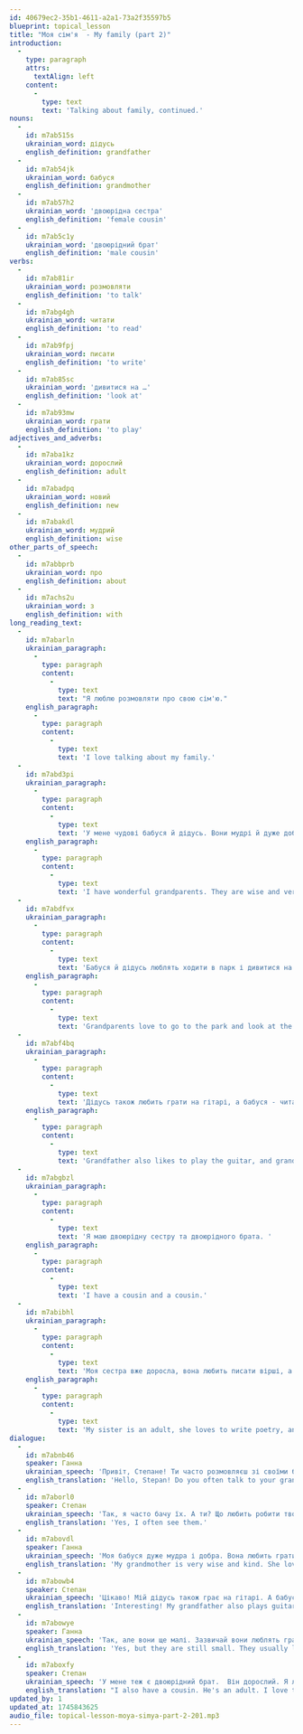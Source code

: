 ```yaml
---
id: 40679ec2-35b1-4611-a2a1-73a2f35597b5
blueprint: topical_lesson
title: "Моя сім'я  - My family (part 2)"
introduction:
  -
    type: paragraph
    attrs:
      textAlign: left
    content:
      -
        type: text
        text: 'Talking about family, continued.'
nouns:
  -
    id: m7ab515s
    ukrainian_word: дідусь
    english_definition: grandfather
  -
    id: m7ab54jk
    ukrainian_word: бабуся
    english_definition: grandmother
  -
    id: m7ab57h2
    ukrainian_word: 'двоюрідна сестра'
    english_definition: 'female cousin'
  -
    id: m7ab5c1y
    ukrainian_word: 'двоюрідний брат'
    english_definition: 'male cousin'
verbs:
  -
    id: m7ab81ir
    ukrainian_word: розмовляти
    english_definition: 'to talk'
  -
    id: m7abg4gh
    ukrainian_word: читати
    english_definition: 'to read'
  -
    id: m7ab9fpj
    ukrainian_word: писати
    english_definition: 'to write'
  -
    id: m7ab85sc
    ukrainian_word: 'дивитися на …'
    english_definition: 'look at'
  -
    id: m7ab93mw
    ukrainian_word: грати
    english_definition: 'to play'
adjectives_and_adverbs:
  -
    id: m7aba1kz
    ukrainian_word: дорослий
    english_definition: adult
  -
    id: m7abadpq
    ukrainian_word: новий
    english_definition: new
  -
    id: m7abakdl
    ukrainian_word: мудрий
    english_definition: wise
other_parts_of_speech:
  -
    id: m7abbprb
    ukrainian_word: про
    english_definition: about
  -
    id: m7achs2u
    ukrainian_word: з
    english_definition: with
long_reading_text:
  -
    id: m7abarln
    ukrainian_paragraph:
      -
        type: paragraph
        content:
          -
            type: text
            text: "Я люблю розмовляти про свою сім'ю."
    english_paragraph:
      -
        type: paragraph
        content:
          -
            type: text
            text: 'I love talking about my family.'
  -
    id: m7abd3pi
    ukrainian_paragraph:
      -
        type: paragraph
        content:
          -
            type: text
            text: 'У мене чудові бабуся й дідусь. Вони мудрі й дуже добрі. '
    english_paragraph:
      -
        type: paragraph
        content:
          -
            type: text
            text: 'I have wonderful grandparents. They are wise and very kind.'
  -
    id: m7abdfvx
    ukrainian_paragraph:
      -
        type: paragraph
        content:
          -
            type: text
            text: 'Бабуся й дідусь люблять ходити в парк і дивитися на птахів та озеро.'
    english_paragraph:
      -
        type: paragraph
        content:
          -
            type: text
            text: 'Grandparents love to go to the park and look at the birds and the lake.'
  -
    id: m7abf4bq
    ukrainian_paragraph:
      -
        type: paragraph
        content:
          -
            type: text
            text: 'Дідусь також любить грати на гітарі, а бабуся - читати.'
    english_paragraph:
      -
        type: paragraph
        content:
          -
            type: text
            text: 'Grandfather also likes to play the guitar, and grandmother - to read.'
  -
    id: m7abgbzl
    ukrainian_paragraph:
      -
        type: paragraph
        content:
          -
            type: text
            text: 'Я маю двоюрідну сестру та двоюрідного брата. '
    english_paragraph:
      -
        type: paragraph
        content:
          -
            type: text
            text: 'I have a cousin and a cousin.'
  -
    id: m7abibhl
    ukrainian_paragraph:
      -
        type: paragraph
        content:
          -
            type: text
            text: 'Моя сестра вже доросла, вона любить писати вірші, а брат ще малий, він любить грати у баскетбол.'
    english_paragraph:
      -
        type: paragraph
        content:
          -
            type: text
            text: 'My sister is an adult, she loves to write poetry, and my brother is still small, he loves to play basketball.'
dialogue:
  -
    id: m7abnb46
    speaker: Ганна
    ukrainian_speech: 'Привіт, Степане! Ти часто розмовляєш зі своїми бабусею та дідусем?'
    english_translation: 'Hello, Stepan! Do you often talk to your grandparents?'
  -
    id: m7aborl0
    speaker: Степан
    ukrainian_speech: 'Так, я часто бачу їх. А ти? Що любить робити твоя бабуся?'
    english_translation: 'Yes, I often see them.'
  -
    id: m7abovdl
    speaker: Ганна
    ukrainian_speech: 'Моя бабуся дуже мудра і добра. Вона любить грати на гітарі й дивитися на птахів у саду.'
    english_translation: 'My grandmother is very wise and kind. She loves playing the guitar and watching birds in the garden.'
  -
    id: m7abowb4
    speaker: Степан
    ukrainian_speech: 'Цікаво! Мій дідусь також грає на гітарі. А бабуся любить читати детективи й писати листи. А в тебе є двоюрідні брат і сестра?'
    english_translation: 'Interesting! My grandfather also plays guitar. And grandmother likes to read detectives and write letters. Do you have cousins?'
  -
    id: m7abowye
    speaker: Ганна
    ukrainian_speech: 'Так, але вони ще малі. Зазвичай вони люблять грати у футбол.'
    english_translation: 'Yes, but they are still small. They usually like to play football.'
  -
    id: m7aboxfy
    speaker: Степан
    ukrainian_speech: 'У мене теж є двоюрідний брат.  Він дорослий. Я люблю розмовляти з ним.'
    english_translation: "I also have a cousin. He's an adult. I love talking to him."
updated_by: 1
updated_at: 1745843625
audio_file: topical-lesson-moya-simya-part-2-201.mp3
---
```


